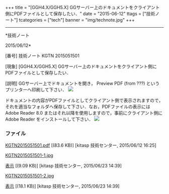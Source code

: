 ﻿+++
title = "[GGH4.X/GGH5.X] GGサーバー上のドキュメントをクライアント側にPDFファイルとして保存したい．"
date = "2015-06-12"
ttags = ["技術ノート"]
tcategories = ["tech"]
banner = "img/technote.jpg"
+++

-----------------------------------------------------------------------------------------------------------------------------

*技術ノート

2015/06/12*


[番号]
技術ノート KGTN 2015051501

[現象]
[GGH4.X/GGH5.X]
GGサーバー上のドキュメントをクライアント側にPDFファイルとして保存したい．

[説明]
GGサーバー上でドキュメントを開き， Preview PDF (from ???)
というプリンターへ印刷して下さい．
![](http://techreport.kitasp.net/attachments/download/2084/KGTN2015051501-1.jpg)

ドキュメントの内容がPDFファイルとしてクライアント側で表示されますので，それを適当なフォルダへ保存して下さい．なお，PDFファイルの表示には
Adobe Reader 8.0 またはそれ以降を使用しますので，事前にクライアント側に
Adobe Reader をインストールして下さい．
![](http://techreport.kitasp.net/attachments/download/2085/KGTN2015051501-2.jpg)


### ファイル

 
 


[KGTN2015051501.pdf](http://techreport.kitasp.net/attachments/download/1909/KGTN2015051501.pdf)
 [(83.6 KB)] [kitasp 技術センター, 2015/06/12
16:25]

[KGTN2015051501-1.jpg](http://techreport.kitasp.net/attachments/download/2084/KGTN2015051501-1.jpg)

[表示](http://techreport.kitasp.net/attachments/2084/KGTN2015051501-1.jpg "表示")
 [(9.09 KB)] [kitasp 技術センター, 2015/06/23
14:39]

[KGTN2015051501-2.jpg](http://techreport.kitasp.net/attachments/download/2085/KGTN2015051501-2.jpg)

[表示](http://techreport.kitasp.net/attachments/2085/KGTN2015051501-2.jpg "表示")
 [(18.1 KB)] [kitasp 技術センター, 2015/06/23
14:39]


 


 

